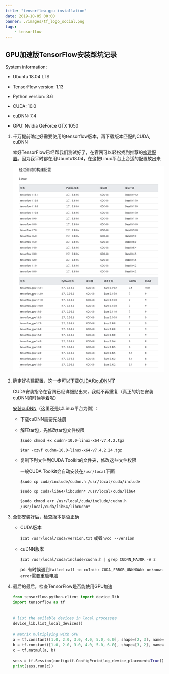 ```yaml
---
title: "tensorflow-gpu installation"
date: 2019-10-05 00:00
banner: ./images/tf_logo_social.png
tags:
	- tensorflow
---
```




## GPU加速版TensorFlow安装踩坑记录

System information:

- Ubuntu 18.04 LTS

- TensorFlow version: 1.13

- Python version: 3.6

- CUDA: 10.0

- cuDNN: 7.4

- GPU: Nvidia GeForce GTX 1050

  

1. 千万提前确定好需要使用的tensorflow版本，再下载版本匹配的CUDA, cuDNN

   幸好TensorFlow已经帮我们测试好了，在官网可以轻松找到推荐的[构建配置](<https://www.tensorflow.org/install/source#tested_build_configurations>)。因为我平时都在用Ubuntu18.04，在这把Linux平台上合适的配置放出来

   ![Linux平台构建配置](../images/TensorFlow-linux-构建配置.png)

2. 确定好构建配置，这一步可以[下载CUDA](<https://developer.nvidia.com/cuda-toolkit-archive>)和[cuDNN](<https://developer.nvidia.com/rdp/cudnn-archive>)了

   CUDA安装指令在官网已经详细贴出来，我就不再重复（真正的坑在安装cuDNN的时候等着呢）

   [安装cuDNN](<https://docs.nvidia.com/deeplearning/sdk/cudnn-install/index.html#installlinux>)（这里还是以Linux平台为例）：

   - 下载cuDNN需要先注册

   - 解压tar包，先修改tar包文件权限

     `$sudo chmod +x cudnn-10.0-linux-x64-v7.4.2.tgz`

     `$tar -xzvf cudnn-10.0-linux-x64-v7.4.2.24.tgz`

   - 复制下列文件到CUDA Toolkit的文件夹，修改这些文件权限

     一般CUDA Toolkit会自动安装在`/usr/local`下面

     `$sudo cp cuda/include/cudnn.h /usr/local/cuda/include`

     `$sudo cp cuda/lib64/libcudnn* /usr/local/cuda/lib64`

     `$sudo chmod a+r /usr/local/cuda/include/cudnn.h /usr/local/cuda/lib64/libcudnn*`

3. 全部安装好后，检查版本是否正确

   - CUDA版本

     `$cat /usr/local/cuda/version.txt` 或者`nvcc --version`

   - cuDNN版本

     `$cat /usr/local/cuda/include/cudnn.h | grep CUDNN_MAJOR -A 2`

     ps: 有时候遇到`failed call to cuInit: CUDA_ERROR_UNKNOWN: unknown error`需要重启电脑

4. 最后的最后，检查TensorFlow是否能使用GPU加速

   ```python
   from tensorflow.python.client import device_lib
   import tensorflow as tf
   
   
   # list the avilable devices in local processes
   device_lib.list_local_devices()
   
   # matrix multiplying with GPU
   a = tf.constant([1.0, 2.0, 3.0, 4.0, 5.0, 6.0], shape=[2, 3], name='a')
   b = tf.constant([1.0, 2.0, 3.0, 4.0, 5.0, 6.0], shape=[3, 2], name='b')
   c = tf.matmul(a, b)
   
   sess = tf.Session(config=tf.ConfigProto(log_device_placement=True))
   print(sess.run(c))
   ```

   